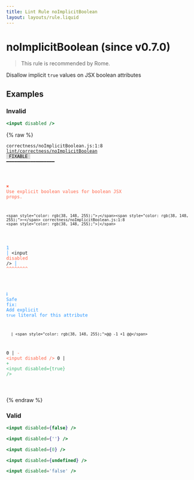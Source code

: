 ```yaml
---
title: Lint Rule noImplicitBoolean
layout: layouts/rule.liquid
---
```


# noImplicitBoolean (since v0.7.0)

> This rule is recommended by Rome.

Disallow implicit `true` values on JSX boolean attributes

## Examples

### Invalid

```jsx
<input disabled />
```

{% raw %}<pre class="language-text"><code class="language-text">correctness/noImplicitBoolean.js:1:8 <a href="https://rome.tools/docs/lint/rules/noImplicitBoolean">lint/correctness/noImplicitBoolean</a> <span style="color: #000; background-color: #ddd;"> FIXABLE </span> ━━━━━━━━━━━━━━━━━━

<strong><span style="color: Tomato;">  </span></strong><strong><span style="color: Tomato;">✖</span></strong> <span style="color: Tomato;">Use explicit boolean values for boolean JSX props.</span>
  
    <span style="color: rgb(38, 148, 255);">┌</span><span style="color: rgb(38, 148, 255);">─</span> correctness/noImplicitBoolean.js:1:8
    <span style="color: rgb(38, 148, 255);">│</span>
<span style="color: rgb(38, 148, 255);">  </span><span style="color: rgb(38, 148, 255);">1</span> <span style="color: rgb(38, 148, 255);">│</span> &lt;input <span style="color: Tomato;">d</span><span style="color: Tomato;">i</span><span style="color: Tomato;">s</span><span style="color: Tomato;">a</span><span style="color: Tomato;">b</span><span style="color: Tomato;">l</span><span style="color: Tomato;">e</span><span style="color: Tomato;">d</span> /&gt;
    <span style="color: rgb(38, 148, 255);">│</span>        <span style="color: Tomato;">^</span><span style="color: Tomato;">^</span><span style="color: Tomato;">^</span><span style="color: Tomato;">^</span><span style="color: Tomato;">^</span><span style="color: Tomato;">^</span><span style="color: Tomato;">^</span><span style="color: Tomato;">^</span>
  
<strong><span style="color: rgb(38, 148, 255);">  </span></strong><strong><span style="color: rgb(38, 148, 255);">ℹ</span></strong> <span style="color: rgb(38, 148, 255);">Safe fix</span><span style="color: rgb(38, 148, 255);">: </span><span style="color: rgb(38, 148, 255);">Add explicit `true` literal for this attribute</span>
  
      | <span style="color: rgb(38, 148, 255);">@@ -1 +1 @@</span>
  0   | <span style="color: Tomato;">- </span><span style="color: Tomato;">&lt;input disabled /&gt;</span>
    0 | <span style="color: MediumSeaGreen;">+ </span><span style="color: MediumSeaGreen;">&lt;input disabled={true} /&gt;</span>
  
</code></pre>{% endraw %}

### Valid

```jsx
<input disabled={false} />
```

```jsx
<input disabled={''} />
```

```jsx
<input disabled={0} />
```

```jsx
<input disabled={undefined} />
```

```jsx
<input disabled='false' />
```

